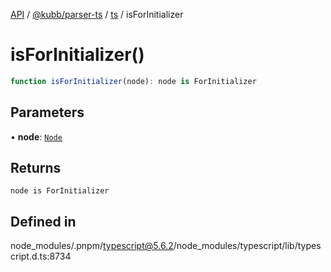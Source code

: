 [API](../../../../../packages.md) / [@kubb/parser-ts](../../../index.md) / [ts](../index.md) / isForInitializer

# isForInitializer()

```ts
function isForInitializer(node): node is ForInitializer
```

## Parameters

• **node**: [`Node`](../interfaces/Node.md)

## Returns

`node is ForInitializer`

## Defined in

node\_modules/.pnpm/typescript@5.6.2/node\_modules/typescript/lib/typescript.d.ts:8734
